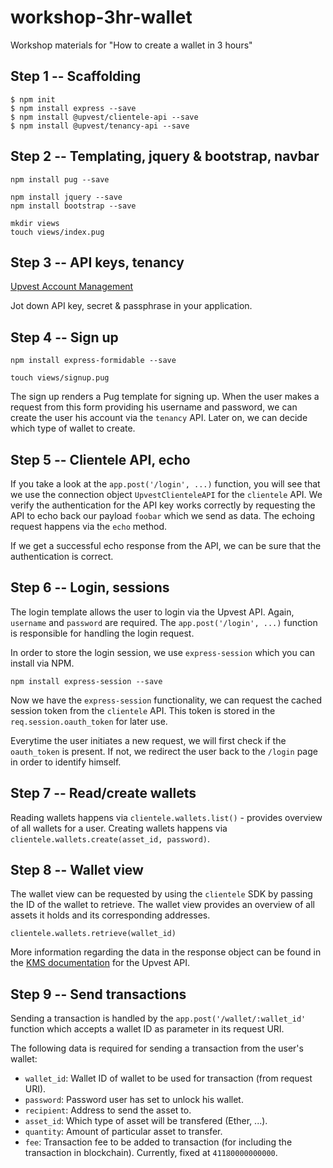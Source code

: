 # workshop-3hr-wallet

Workshop materials for "How to create a wallet in 3 hours"

## Step 1 -- Scaffolding

```
$ npm init
$ npm install express --save
$ npm install @upvest/clientele-api --save
$ npm install @upvest/tenancy-api --save
```

## Step 2 -- Templating, jquery & bootstrap, navbar

```
npm install pug --save

npm install jquery --save
npm install bootstrap --save

mkdir views
touch views/index.pug
```

## Step 3 -- API keys, tenancy

[Upvest Account Management](https://login.upvest.co/)

Jot down API key, secret & passphrase in your application.

## Step 4 -- Sign up

```
npm install express-formidable --save

touch views/signup.pug
```

The sign up renders a Pug template for signing up. When the user makes a request from this form providing his username and password, we can create the user his account via the `tenancy` API. Later on, we can decide which type of wallet to create.

## Step 5 -- Clientele API, echo

If you take a look at the `app.post('/login', ...)` function, you will see that we use the connection object `UpvestClienteleAPI` for the `clientele` API. We verify the authentication for the API key works correctly by requesting the API to echo back our payload `foobar` which we send as data. The echoing request happens via the `echo` method.

If we get a successful echo response from the API, we can be sure that the authentication is correct.

## Step 6 -- Login, sessions

The login template allows the user to login via the Upvest API. Again, `username` and `password` are required. The `app.post('/login', ...)` function is responsible for handling the login request. 

In order to store the login session, we use `express-session` which you can install via NPM.

```
npm install express-session --save
```

Now we have the `express-session` functionality, we can request the cached session token from the `clientele` API. This token is stored in the `req.session.oauth_token` for later use.

Everytime the user initiates a new request, we will first check if the `oauth_token` is present. If not, we redirect the user back to the `/login` page in order to identify himself.

## Step 7 -- Read/create wallets

Reading wallets happens via `clientele.wallets.list()` - provides overview of all wallets for a user.
Creating wallets happens via `clientele.wallets.create(asset_id, password)`.

## Step 8 -- Wallet view

The wallet view can be requested by using the `clientele` SDK by passing the ID of the wallet to retrieve. The wallet view provides an overview of all assets it holds and its corresponding addresses.

```
clientele.wallets.retrieve(wallet_id)
```

More information regarding the data in the response object can be found in the [KMS documentation](https://doc.upvest.co/reference/kms#kms_wallet_read) for the Upvest API.

## Step 9 -- Send transactions

Sending a transaction is handled by the `app.post('/wallet/:wallet_id'` function which accepts a wallet ID as parameter in its request URI.

The following data is required for sending a transaction from the user's wallet:
- `wallet_id`: Wallet ID of wallet to be used for transaction (from request URI).
- `password`: Password user has set to unlock his wallet.
- `recipient`: Address to send the asset to.
- `asset_id`: Which type of asset will be transfered (Ether, ...).
- `quantity`: Amount of particular asset to transfer.
- `fee`: Transaction fee to be added to transaction (for including the transaction in blockchain). Currently, fixed at `41180000000000`.
